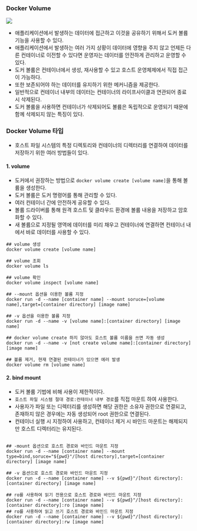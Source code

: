 ### Docker Volume

![](imgocker-volume.png)

- 애플리케이션에서 발생하는 데이터에 접근하고 이것을 공유하기 위해서 도커 볼륨 기능을 사용할 수 있다.
- 애플리케이션에서 발생하는 여러 가지 상황이 데이터에 영향을 주지 않고 언제든 다른 컨테이너로 이전할 수 있다면 운영자는 데이터를 안전하게 관리하고 운영할 수 있다.
- 도커 볼륨은 컨테이너에서 생성, 재사용할 수 있고 호스트 운영체제에서 직접 접근이 가능하다.
- 또한 보존되어야 하는 데이터를 유지하기 위한 메커니즘을 제공한다.
- 일반적으로 컨테이너 내부의 데이터는 컨테이너의 라이프사이클과 연관되어 종료 시 삭제된다.
- 도커 볼륨을 사용하면 컨테이너가 삭제되어도 볼륨은 독립적으로 운영되기 때문에 함께 삭제되지 않는 특징이 있다.



### Docker Volume 타입

- 호스트 파일 시스템의 특정 디렉토리와 컨테이너의 디렉터리를 연결하여 데이터를 저장하기 위한 여러 방법들이 있다.

#### 1. volume
   - 도커에서 권장하는 방법으로 `docker volume create [volume name]`을 통해 볼륨을 생성한다.
   - 도커 볼륨은 도커 명령어를 통해 관리할 수 있다.
   - 여러 컨테이너 간에 안전하게 공유할 수 있다.
   - 볼륨 드라이버를 통해 원격 호스트 및 클라우드 환경에 볼륨 내용을 저장하고 암호화할 수 있다.
   - 새 볼륨으로 지정될 영역에 데이터를 미리 채우고 컨테이너에 연결하면 컨테이너 내에서 바로 데이터를 사용할 수 있다.
   ```shell
   ## volume 생성
   docker volume create [volume name]
   
   ## volume 조회
   docker volume ls
   
   ## volume 확인
   docker volume inspect [volume name]
   
   ## --mount 옵션을 이용한 볼륨 지정
   docker run -d --name [container name] --mount soruce=[volume name],target=[container directory] [image name]
   
   ## -v 옵션을 이용한 볼륨 지정
   docker run -d --name -v [volume name]:[container directory] [image name]
   
   ## docker volume create 하지 않아도 호스트 볼륨 이름을 쓰면 자동 생성
   docker run -d --name -v [not create volume name]:[container directory] [image name]
   
   ## 볼륨 제거, 현재 연결된 컨테이너가 있으면 에러 발생
   docker volume rm [volume name]
   ```

#### 2. bind mount

- 도커 볼륨 기법에 비해 사용이 제한적이다.
- `호스트 파일 시스템 절대 경로:컨테이너 내부 경로`를 직접 마운트 하여 사용한다.
- 사용자가 파일 또는 디렉터리를 생성하면 해당 권한은 소유자 권한으로 연결되고, 존재하지 않은 경우에는 자동 생성되어 root 권한으로 연결된다.
- 컨테이너 실행 시 지정하여 사용하고, 컨테이너 제거 시 바인드 마운트는 해제되지만 호스트 디렉터리는 유지된다.


```shell

## -mount 옵션으로 호스트 경로와 바인드 마운트 지정
docker run -d --name [container name] --mount type=bind,soruce="${pwd}"/[host directory],target=[container directory] [image name]

## -v 옵션으로 호스트 경로와 바인드 마운트 지정
docker run -d --name [container name] --v ${pwd}"/[host directory]:[container directory] [image name]

## ro를 사용하여 읽기 전용으로 호스트 경로와 바인드 마운트 지정
docker run -d --name [container name] --v ${pwd}"/[host directory]:[container directory]:ro [image name]
## ro를 사용하여 읽고 쓰기 호스트 경로와 바인드 마운트 지정
docker run -d --name [container name] --v ${pwd}"/[host directory]:[container directory]:rw [image name]


```

